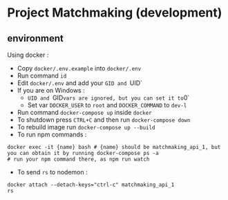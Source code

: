 # Project Matchmaking (development)

## environment

Using docker :

- Copy `docker/.env.example` into `docker/.env`
- Run command `id`
- Edit `docker/.env` and add your `GID and `UID`
- If you are on Windows :
  - `UID and `GID` vars are ignored, but you can set it to `0`
  - Set var `DOCKER_USER` to `root` and `DOCKER_COMMAND` to `dev-l`
- Run command `docker-compose up` inside `docker`
- To shutdown press `CTRL+C` and then run `docker-compose down`
- To rebuild image run `docker-compose up --build`
- To run npm commands :
```
docker exec -it {name} bash # {name} should be matchmaking_api_1, but you can obtain it by running docker-compose ps -a
# run your npm command there, as npm run watch
```
- To send `rs` to nodemon :
```
docker attach --detach-keys="ctrl-c" matchmaking_api_1
rs
```
